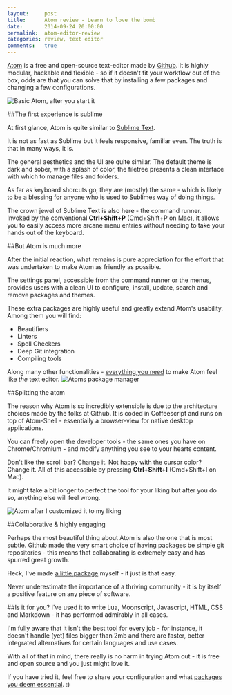 ```yaml
---
layout:     post
title:      Atom review - Learn to love the bomb
date:       2014-09-24 20:00:00
permalink:  atom-editor-review
categories: review, text editor
comments:   true
---
```

[Atom](https://atom.io/) is a free and open-source text-editor made by [Github](https://github.com/). It is highly modular, hackable and flexible - so if it doesn't fit your workflow out of the box, odds are that you can solve that by installing a few packages and changing a few configurations.

![Basic Atom, after you start it]({{site.baseurl}}/assets/atom/basic.png)


##The first experience is sublime

At first glance, Atom is quite similar to [Sublime Text](http://www.sublimetext.com/).

It is not as fast as Sublime but it feels responsive, familiar even. The truth is that in many ways, it is.

The general aesthetics and the UI are quite similar. The default theme is dark and sober, with a splash of color, the filetree presents a clean interface with which to manage files and folders.

As far as keyboard shorcuts go, they are (mostly) the same - which is likely to be a blessing for anyone who is used to Sublimes way of doing things.

The crown jewel of Sublime Text is also here - the command runner. Invoked by the conventional **Ctrl+Shift+P** (Cmd+Shift+P on Mac), it allows you to easily access more arcane menu entries without needing to take your hands out of the keyboard.

##But Atom is much more

After the initial reaction, what remains is pure appreciation for the effort that was undertaken to make Atom as friendly as possible.

The settings panel, accessible from the command runner or the menus, provides users with a clean UI to configure, install, update, search and remove packages and themes.

These extra packages are highly useful and greatly extend Atom's usability. Among them you will find:

- Beautifiers
- Linters
- Spell Checkers
- Deep Git integration
- Compiling tools

Along many other functionalities - [everything you need]({{site.baseurl}}/atom-recommended-packages) to make Atom feel like *the* text editor.
![Atoms package manager]({{site.baseurl}}/assets/atom/package.png)


##Splitting the atom

The reason why Atom is so incredibly extensible is due to the architecture choices made by the folks at Github. It is coded in Coffeescript and runs on top of Atom-Shell - essentially a browser-view for native desktop applications.

You can freely open the developer tools - the same ones you have on Chrome/Chromium - and modify anything you see to your hearts content.

Don't like the scroll bar? Change it. Not happy with the cursor color? Change it. All of this accessible by pressing **Ctrl+Shift+I** (Cmd+Shift+I on Mac).

It might take a bit longer to perfect the tool for your liking but after you do so, anything else will feel wrong.

![Atom after I customized it to my liking]({{site.baseurl}}/assets/atom/custom.png)

##Collaborative & highly engaging

Perhaps the most beautiful thing about Atom is also the one that is most subtle. Github made the very smart choice of having packages be simple git repositories - this means that collaborating is extremely easy and has spurred great growth.

Heck, I've made [a little package](https://atom.io/packages/language-moonscript) myself - it just is that easy.

Never underestimate the importance of a thriving community - it is by itself a positive feature on any piece of software.

##Is it for you?
I've used it to write Lua, Moonscript, Javascript, HTML, CSS and Markdown - it has performed admirably in all cases.

I'm fully aware that it isn't the best tool for  every job - for instance, it doesn't handle (yet) files bigger than 2mb and there are faster, better integrated alternatives for certain languages and use cases.

With all of that in mind, there really is no harm in trying Atom out - it is free and open source and you just might love it.

If you have tried it, feel free to share your configuration and what [packages you deem essential]({{site.baseurl}}/atom-recommended-packages). :)
